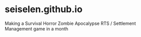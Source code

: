 # seiselen.github.io
Making a Survival Horror Zombie Apocalypse RTS / Settlement Management game in a month
